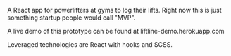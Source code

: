 A React app for powerlifters at gyms to log their lifts.
Right now this is just something startup people would call "MVP". 

A live demo of this prototype can be found at liftline-demo.herokuapp.com

Leveraged technologies are React with hooks and SCSS.
